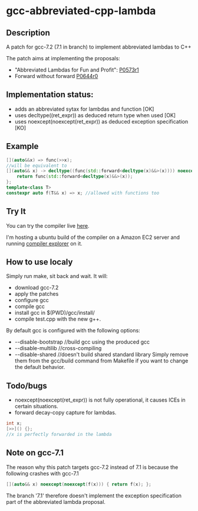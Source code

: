 # gcc-abbreviated-cpp-lambda

## Description
A patch for gcc-7.2 (7.1 in branch) to implement abbreviated lambdas to C++

The patch aims at implementing the proposals:
* "Abbreviated Lambdas for Fun and Profit": [P0573r1](http://www.open-std.org/jtc1/sc22/wg21/docs/papers/2017/p0573r1.html)
* Forward without forward [P0644r0](http://www.open-std.org/jtc1/sc22/wg21/docs/papers/2017/p0644r0.html)

## Implementation status:
* adds an abbreviated sytax for lambdas and function [OK]
* uses decltype\(\(ret_expr\)\) as deduced return type when used [OK]
* uses noexcept(noexcept(ret_expr)) as deduced exception specification [KO]

## Example
```c++
[](auto&&x) => func(>>x);
//will be equivalent to
[](auto&& x) -> decltype((func(std::forward<decltype(x)&&>(x)))) noexcept(noexcept(func(std::forward<decltype(x)&&>(x)))) {
    return func(std::forward<decltype(x)&&>(x));    
};
template<class T>
constexpr auto f(T&& x) => x; //allowed with functions too
```

## Try It

You can try the compiler live [here](http://www.gcc-abbreviated-lambdas-proposal.tk/).

I'm hosting a ubuntu build of the compiler on a Amazon EC2 server and running [compiler explorer](https://github.com/mattgodbolt/compiler-explorer) on it.

## How to use localy

Simply run make, sit back and wait.
It will:
* download gcc-7.2
* apply the patches
* configure gcc
* compile gcc
* install gcc in $(PWD)/gcc/install/
* compile test.cpp with the new g++.

By default gcc is configured with the following options:
* --disable-bootstrap //build gcc using the produced gcc
* --disable-multilib //cross-compiling
* --disable-shared //doesn't build shared standard library
Simply remove them from the gcc/build command from Makefile if you want to change the default behavior.

## Todo/bugs
* noexcept(noexcept(ret_expr)) is not fully operational, it causes ICEs in certain situations.
* forward decay-copy capture for lambdas.
```c++
int x;
[>>]() {};
//x is perfectly forwarded in the lambda
```

## Note on gcc-7.1

The reason why this patch targets gcc-7.2 instead of 7.1 is because the following crashes with gcc-7.1
```c++
[](auto&& x) noexcept(noexcept(f(x))) { return f(x); };
```
The branch '7.1' therefore doesn't implement the exception specification part of the abbreviated lambda proposal.
